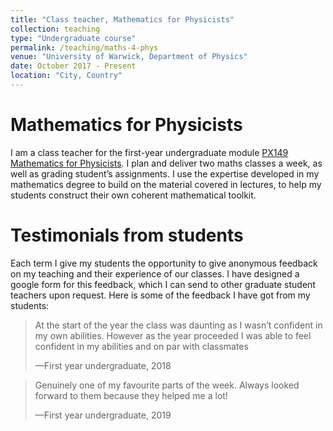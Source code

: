 ```yaml
---
title: "Class teacher, Mathematics for Physicists"
collection: teaching
type: "Undergraduate course"
permalink: /teaching/maths-4-phys
venue: "University of Warwick, Department of Physics"
date: October 2017 - Present
location: "City, Country"
---
```


Mathematics for Physicists
==========================
I am a class teacher for the first-year undergraduate module [PX149 Mathematics for Physicists](https://warwick.ac.uk/services/aro/dar/quality/modules/undergraduate/px/px149/). I plan and deliver two maths classes a week, as well as grading student’s assignments. I use the expertise developed in my mathematics degree to build on the material covered in lectures,
to help my students construct their own coherent mathematical toolkit.

Testimonials from students
==========================
Each term I give my students the opportunity to give anonymous feedback on my teaching and their experience of our classes. I have designed a google form for this feedback, which I can send to other graduate student teachers upon request. Here is some of the feedback I have got from my students:

<blockquote>
    <p>At the start of the year the class was daunting as I wasn’t confident in my own abilities. However as the year proceeded I was able to feel confident in my abilities and on par with classmates</p>
    <footer>—First year undergraduate, 2018</footer>
</blockquote>

<blockquote>
    <p>Genuinely one of my favourite parts of the week. Always looked forward to them because they helped me a lot!</p>
    <footer>—First year undergraduate, 2019</footer>
</blockquote>
